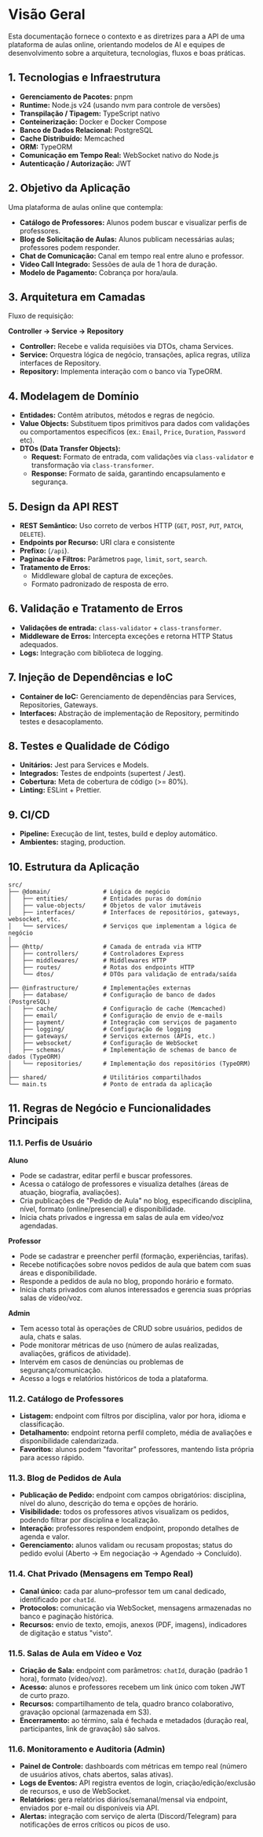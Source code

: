 # Visão Geral

Esta documentação fornece o contexto e as diretrizes para a API de uma plataforma de aulas online, orientando modelos de AI e equipes de desenvolvimento sobre a arquitetura, tecnologias, fluxos e boas práticas.

## 1. Tecnologias e Infraestrutura

- **Gerenciamento de Pacotes:** pnpm
- **Runtime:** Node.js v24 (usando nvm para controle de versões)
- **Transpilação / Tipagem:** TypeScript nativo
- **Conteinerização:** Docker e Docker Compose
- **Banco de Dados Relacional:** PostgreSQL
- **Cache Distribuído:** Memcached
- **ORM:** TypeORM
- **Comunicação em Tempo Real:** WebSocket nativo do Node.js
- **Autenticação / Autorização:** JWT

## 2. Objetivo da Aplicação

Uma plataforma de aulas online que contempla:

- **Catálogo de Professores:** Alunos podem buscar e visualizar perfis de professores.
- **Blog de Solicitação de Aulas:** Alunos publicam necessárias aulas; professores podem responder.
- **Chat de Comunicação:** Canal em tempo real entre aluno e professor.
- **Video Call Integrado:** Sessões de aula de 1 hora de duração.
- **Modelo de Pagamento:** Cobrança por hora/aula.

## 3. Arquitetura em Camadas

Fluxo de requisição:

**Controller → Service → Repository**

- **Controller:** Recebe e valida requisiões via DTOs, chama Services.
- **Service:** Orquestra lógica de negócio, transações, aplica regras, utiliza interfaces de Repository.
- **Repository:** Implementa interação com o banco via TypeORM.

## 4. Modelagem de Domínio

- **Entidades:** Contêm atributos, métodos e regras de negócio.
- **Value Objects:** Substituem tipos primitivos para dados com validações ou comportamentos específicos (ex.: `Email`, `Price`, `Duration`, `Password` etc).
- **DTOs (Data Transfer Objects):**
  - **Request:** Formato de entrada, com validações via `class-validator` e transformação via `class-transformer`.
  - **Response:** Formato de saída, garantindo encapsulamento e segurança.

## 5. Design da API REST

- **REST Semântico:** Uso correto de verbos HTTP (`GET`, `POST`, `PUT`, `PATCH`, `DELETE`).
- **Endpoints por Recurso:** URI clara e consistente
- **Prefixo:** (`/api`).
- **Paginacão e Filtros:** Parâmetros `page`, `limit`, `sort`, `search`.
- **Tratamento de Erros:**
  - Middleware global de captura de exceções.
  - Formato padronizado de resposta de erro.

## 6. Validação e Tratamento de Erros

- **Validações de entrada:** `class-validator` + `class-transformer`.
- **Middleware de Erros:** Intercepta exceções e retorna HTTP Status adequados.
- **Logs:** Integração com biblioteca de logging.

## 7. Injeção de Dependências e IoC

- **Container de IoC:** Gerenciamento de dependências para Services, Repositories, Gateways.
- **Interfaces:** Abstração de implementação de Repository, permitindo testes e desacoplamento.

## 8. Testes e Qualidade de Código

- **Unitários:** Jest para Services e Models.
- **Integrados:** Testes de endpoints (supertest / Jest).
- **Cobertura:** Meta de cobertura de código (>= 80%).
- **Linting:** ESLint + Prettier.

## 9. CI/CD

- **Pipeline:** Execução de lint, testes, build e deploy automático.
- **Ambientes:** staging, production.

## 10. Estrutura da Aplicação

```
src/
├── @domain/               # Lógica de negócio
│   ├── entities/          # Entidades puras do domínio
│   ├── value-objects/     # Objetos de valor imutáveis
│   ├── interfaces/        # Interfaces de repositórios, gateways, websocket, etc.
│   └── services/          # Serviços que implementam a lógica de negócio
│
├── @http/                 # Camada de entrada via HTTP
│   ├── controllers/       # Controladores Express
│   ├── middlewares/       # Middlewares HTTP
│   ├── routes/            # Rotas dos endpoints HTTP
│   └── dtos/              # DTOs para validação de entrada/saída
│
├── @infrastructure/       # Implementações externas
│   ├── database/          # Configuração de banco de dados (PostgreSQL)
│   ├── cache/             # Configuração de cache (Memcached)
│   ├── email/             # Configuração de envio de e-mails
│   ├── payment/           # Integração com serviços de pagamento
│   ├── logging/           # Configuração de logging
│   ├── gateways/          # Serviços externos (APIs, etc.)
│   ├── websocket/         # Configuração de WebSocket
│   ├── schemas/           # Implementação de schemas de banco de dados (TypeORM)
│   └── repositories/      # Implementação dos repositórios (TypeORM)
│
├── shared/                # Utilitários compartilhados
└── main.ts                # Ponto de entrada da aplicação
```

## 11. Regras de Negócio e Funcionalidades Principais

### 11.1. Perfis de Usuário

**Aluno**

- Pode se cadastrar, editar perfil e buscar professores.
- Acessa o catálogo de professores e visualiza detalhes (áreas de atuação, biografia, avaliações).
- Cria publicações de "Pedido de Aula" no blog, especificando disciplina, nível, formato (online/presencial) e disponibilidade.
- Inicia chats privados e ingressa em salas de aula em vídeo/voz agendadas.

**Professor**

- Pode se cadastrar e preencher perfil (formação, experiências, tarifas).
- Recebe notificações sobre novos pedidos de aula que batem com suas áreas e disponibilidade.
- Responde a pedidos de aula no blog, propondo horário e formato.
- Inicia chats privados com alunos interessados e gerencia suas próprias salas de vídeo/voz.

**Admin**

- Tem acesso total às operações de CRUD sobre usuários, pedidos de aula, chats e salas.
- Pode monitorar métricas de uso (número de aulas realizadas, avaliações, gráficos de atividade).
- Intervém em casos de denúncias ou problemas de segurança/comunicação.
- Acesso a logs e relatórios históricos de toda a plataforma.

### 11.2. Catálogo de Professores

- **Listagem:** endpoint com filtros por disciplina, valor por hora, idioma e classificação.
- **Detalhamento:** endpoint retorna perfil completo, média de avaliações e disponibilidade calendarizada.
- **Favoritos:** alunos podem "favoritar" professores, mantendo lista própria para acesso rápido.

### 11.3. Blog de Pedidos de Aula

- **Publicação de Pedido:** endpoint com campos obrigatórios: disciplina, nível do aluno, descrição do tema e opções de horário.
- **Visibilidade:** todos os professores ativos visualizam os pedidos, podendo filtrar por disciplina e localização.
- **Interação:** professores respondem endpoint, propondo detalhes de agenda e valor.
- **Gerenciamento:** alunos validam ou recusam propostas; status do pedido evolui (Aberto → Em negociação → Agendado → Concluído).

### 11.4. Chat Privado (Mensagens em Tempo Real)

- **Canal único:** cada par aluno–professor tem um canal dedicado, identificado por `chatId`.
- **Protocolos:** comunicação via WebSocket, mensagens armazenadas no banco e paginação histórica.
- **Recursos:** envio de texto, emojis, anexos (PDF, imagens), indicadores de digitação e status "visto".

### 11.5. Salas de Aula em Vídeo e Voz

- **Criação de Sala:** endpoint com parâmetros: `chatId`, duração (padrão 1 hora), formato (vídeo/voz).
- **Acesso:** alunos e professores recebem um link único com token JWT de curto prazo.
- **Recursos:** compartilhamento de tela, quadro branco colaborativo, gravação opcional (armazenada em S3).
- **Encerramento:** ao término, sala é fechada e metadados (duração real, participantes, link de gravação) são salvos.

### 11.6. Monitoramento e Auditoria (Admin)

- **Painel de Controle:** dashboards com métricas em tempo real (número de usuários ativos, chats abertos, salas ativas).
- **Logs de Eventos:** API registra eventos de login, criação/edição/exclusão de recursos, e uso de WebSocket.
- **Relatórios:** gera relatórios diários/semanal/mensal via endpoint, enviados por e-mail ou disponíveis via API.
- **Alertas:** integração com serviço de alerta (Discord/Telegram) para notificações de erros críticos ou picos de uso.
